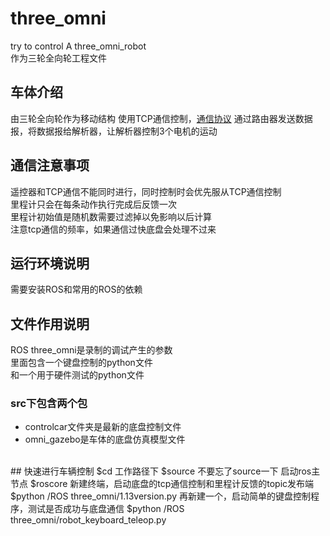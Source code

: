 # three_omni
try to control A three_omni_robot
<br/>
作为三轮全向轮工程文件
<br/>
## 车体介绍
由三轮全向轮作为移动结构
使用TCP通信控制，<a href = “three_omni/三轮全向底盘协议v0.2.pdf”>通信协议</a>
通过路由器发送数据报，将数据报给解析器，让解析器控制3个电机的运动
<br/>
## 通信注意事项
遥控器和TCP通信不能同时进行，同时控制时会优先服从TCP通信控制
<br/>
里程计只会在每条动作执行完成后反馈一次
<br/>
里程计初始值是随机数需要过滤掉以免影响以后计算
<br/>
注意tcp通信的频率，如果通信过快底盘会处理不过来
<br/>
## 运行环境说明
需要安装ROS和常用的ROS的依赖
<br/>
## 文件作用说明
ROS three_omni是录制的调试产生的参数
<br/>
里面包含一个键盘控制的python文件
<br/>
和一个用于硬件测试的python文件
<br/>
### src下包含两个包
* controlcar文件夹是最新的底盘控制文件
* omni_gazebo是车体的底盘仿真模型文件
<br/>
## 快速进行车辆控制
        $cd 工作路径下
        $source 不要忘了source一下
启动ros主节点
        $roscore
新建终端，启动底盘的tcp通信控制和里程计反馈的topic发布端
        $python /ROS three_omni/1.13version.py
再新建一个，启动简单的键盘控制程序，测试是否成功与底盘通信
        $python /ROS three_omni/robot_keyboard_teleop.py
